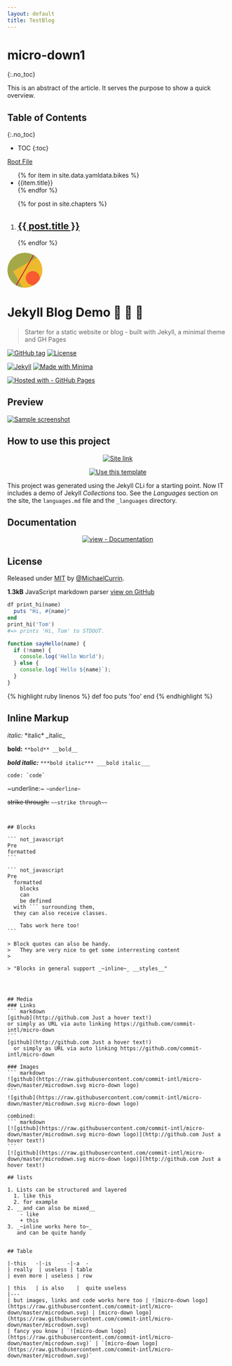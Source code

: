 ```yaml
---
layout: default
title: TestBlog
---
```

# micro-down1
{:.no_toc}

This is an abstract of the article. It serves the purpose to
show a quick overview.

## Table of Contents
{:.no_toc}

* TOC
{:toc}

[Root File]({{site.baseurl}}/file)

<ul>
{% for item in site.data.yamldata.bikes %}
<li>{{item.title}}</li>
{% endfor %}
</ul>

  <ol>
    {% for post in site.chapters %}
      <li>
        <h2>
          <a href="{{ post.url | relative_url }}">{{ post.title }}</a>
        </h2>
      </li>
    {% endfor %}
  </ol>

<svg viewBox="0 0 80 80" fill="none" xmlns="http://www.w3.org/2000/svg" width="80" height="80" colors="#a3a948,#edb92e,#f85931,#ce1836,#009989" name="Felisa Rincon" size="80"><mask id="mask__bauhaus" maskUnits="userSpaceOnUse" x="0" y="0" width="80" height="80"><rect width="80" height="80" rx="40" fill="#fff"></rect></mask><g mask="url(#mask__bauhaus)"><rect width="80" height="80" rx="40" fill="#a3a948"></rect><rect x="10" y="30" width="80" height="80" fill="#edb92e" transform="translate(4 -4) rotate(330 40 40)"></rect><circle cx="40" cy="40" fill="#f85931" r="16" transform="translate(18 18)"></circle><line x1="0" y1="40" x2="80" y2="40" stroke-width="2" stroke="#ce1836" transform="translate(0 0) rotate(300 40 40)"></line></g></svg>

# Jekyll Blog Demo 🧪 📝 🚀
> Starter for a static website or blog - built with Jekyll, a minimal theme and GH Pages

[![GitHub tag](https://img.shields.io/github/tag/MichaelCurrin/jekyll-blog-demo?include_prereleases&sort=semver)](https://GitHub.com/MichaelCurrin/jekyll-blog-demo/tags/)
[![License](https://img.shields.io/badge/License-MIT-blue)](#license)

[![Jekyll](https://img.shields.io/badge/Jekyll-3.9-blue?logo=jekyll&logoColor=white)](https://jekyllrb.com)
[![Made with Minima](https://img.shields.io/badge/minima-2.5-blue?logo=ruby)](https://github.com/jekyll/minima)

[![Hosted with - GitHub Pages](https://img.shields.io/badge/Hosted_with-GitHub_Pages-blue?logo=github&logoColor=white)](https://pages.github.com/)


## Preview

[![Sample screenshot](/sample.png "Sample screenshot")](https://michaelcurrin.github.io/jekyll-blog-demo/)


## How to use this project

<div align="center">

[![Site link](https://img.shields.io/badge/View_site-Jekyll_Blog_Demo-blue?style=for-the-badge)](https://michaelcurrin.github.io/jekyll-blog-demo/)

[![Use this template](https://img.shields.io/badge/Generate-Use_this_Template-2ea44f?style=for-the-badge)](https://github.com/MichaelCurrin/jekyll-blog-demo/generate)

</div>

This project was generated using the Jekyll CLi for a starting point. Now IT includes a demo of Jekyll _Collections_ too. See the _Languages_ section on the site, the `languages.md` file and the `_languages` directory. 


## Documentation

<div align="center">

[![view - Documentation](https://img.shields.io/badge/view-Project_docs-blue?style=for-the-badge)](/docs/)

</div>


## License

Released under [MIT](/LICENSE) by [@MichaelCurrin](https://github.com/MichaelCurrin).

**1.3kB** JavaScript markdown parser
  [view on GitHub](https://github.com/shynrou/micro-down)

```ruby
df print_hi(name)
  puts "Hi, #{name}"
end
print_hi('Tom')
#=> prints 'Hi, Tom' to STDOUT.
```

```javascript
function sayHello(name) {
  if (!name) {
    console.log('Hello World');
  } else {
    console.log(`Hello ${name}`);
  }
}
```

{% highlight ruby linenos %}
def foo
  puts 'foo'
end
{% endhighlight %}

## Inline Markup

_italic:_ \*italic\* \_italic\_

__bold:__ `**bold** __bold__`

___bold italic:___ `***bold italic*** ___bold italic___`

```
code: `code`
```

~underline:~ `~underline~`

~~strike through:~~ `~~strike through~~`

~~~deleted:~~~ `~~~deleted~~~`


## Blocks

``` not_javascript
Pre
formatted
```

``` not_javascript
Pre
  formatted
    blocks
    can
    be defined
  with ``` surrounding them,
  they can also receive classes.
  
	Tabs work here too!
```

> Block quotes can also be handy.
>   They are very nice to get some interresting content
>

> "Blocks in general support _~inline~_ __styles__"




## Media
### Links
``` markdown
[github](http://github.com Just a hover text!)
or simply as URL via auto linking https://github.com/commit-intl/micro-down
```
[github](http://github.com Just a hover text!)
  or simply as URL via auto linking https://github.com/commit-intl/micro-down

### Images
``` markdown
![github](https://raw.githubusercontent.com/commit-intl/micro-down/master/microdown.svg micro-down logo)
```
![github](https://raw.githubusercontent.com/commit-intl/micro-down/master/microdown.svg micro-down logo)

combined:
``` markdown
[![github](https://raw.githubusercontent.com/commit-intl/micro-down/master/microdown.svg micro-down logo)](http://github.com Just a hover text!)
```
[![github](https://raw.githubusercontent.com/commit-intl/micro-down/master/microdown.svg micro-down logo)](http://github.com Just a hover text!)

## lists

1. Lists can be structured and layered
  1. like this
  2. for example
2. __and can also be mixed__
	- like
	+ this
3. _~inline works here to~_
   and can be quite handy


## Table

|-this   -|-is     -|-a  -
| really  | useless | table
| even more | useless | row

| this   | is also    |  quite useless
|---
| but images, links and code works here too | ![micro-down logo](https://raw.githubusercontent.com/commit-intl/micro-down/master/microdown.svg) | [micro-down logo](https://raw.githubusercontent.com/commit-intl/micro-down/master/microdown.svg)
| fancy you know | `![micro-down logo](https://raw.githubusercontent.com/commit-intl/micro-down/master/microdown.svg)` | `[micro-down logo](https://raw.githubusercontent.com/commit-intl/micro-down/master/microdown.svg)`



